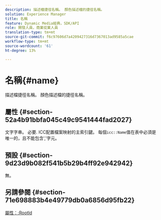 ```yaml
---
description: 描述檔捷徑名稱。 顏色描述檔的捷徑名稱。
solution: Experience Manager
title: 名稱
feature: Dynamic Media經典，SDK/API
role: 開發人員，商業從業人員
translation-type: tm+mt
source-git-commit: f6c97606d7a4209427316d7367013ad9585a5cae
workflow-type: tm+mt
source-wordcount: '61'
ht-degree: 13%

---
```



# 名稱{#name}

描述檔捷徑名稱。 顏色描述檔的捷徑名稱。

## 屬性 {#section-52a4b91bbfa045c49c9541444fad2027}

文字字串。 必要. ICC配置檔案映射的主索引鍵。 每個`icc::Name`值在表中必須是唯一的，且不能包含&#39;,&#39;字元。

## 預設 {#section-9d23d9b082f541b5b29b4ff92e942942}

無。

## 另請參閱 {#section-71e698883b4e49779db0a6856d95fb22}

[屬性：:RootId](../../../../../ir-api/material-cat/image-rendering-api-ref/c-ir-material-catalog/c-ir-attributes-reference/r-ir-rootid.md#reference-54b42b7125824be593378c1accb70d5a)
